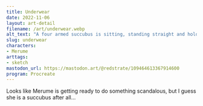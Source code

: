 ```yaml
---
title: Underwear
date: 2022-11-06
layout: art-detail
filename: /art/underwear.webp
alt_text: "A four armed succubus is sitting, standing straight and holding her tail in onehand. She is holding her tight chest, and taking off her clothes. She is putagainst a nice pink background."
slug: underwear
characters:
- Merume
arttags:
- sketch
mastodon_url: https://mastodon.art/@redstrate/109464613367914600
program: Procreate
---
```

Looks like Merume is getting ready to do something scandalous, but I guess she is a succubus after all...
